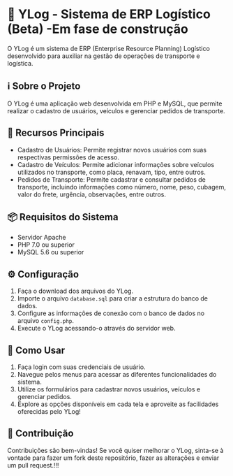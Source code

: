 # 🚚 YLog - Sistema de ERP Logístico (Beta) -Em fase de construção

O YLog é um sistema de ERP (Enterprise Resource Planning) Logístico desenvolvido para auxiliar na gestão de operações de transporte e logística.

## ℹ️ Sobre o Projeto

O YLog é uma aplicação web desenvolvida em PHP e MySQL, que permite realizar o cadastro de usuários, veículos e gerenciar pedidos de transporte.

## 🌟 Recursos Principais

- Cadastro de Usuários: Permite registrar novos usuários com suas respectivas permissões de acesso.
- Cadastro de Veículos: Permite adicionar informações sobre veículos utilizados no transporte, como placa, renavam, tipo, entre outros.
- Pedidos de Transporte: Permite cadastrar e consultar pedidos de transporte, incluindo informações como número, nome, peso, cubagem, valor do frete, urgência, observações, entre outros.

## 📦 Requisitos do Sistema

- Servidor Apache
- PHP 7.0 ou superior
- MySQL 5.6 ou superior

## ⚙️ Configuração

1. Faça o download dos arquivos do YLog.
2. Importe o arquivo `database.sql` para criar a estrutura do banco de dados.
3. Configure as informações de conexão com o banco de dados no arquivo `config.php`.
4. Execute o YLog acessando-o através do servidor web.

## 🚀 Como Usar

1. Faça login com suas credenciais de usuário.
2. Navegue pelos menus para acessar as diferentes funcionalidades do sistema.
3. Utilize os formulários para cadastrar novos usuários, veículos e gerenciar pedidos.
4. Explore as opções disponíveis em cada tela e aproveite as facilidades oferecidas pelo YLog!

## 📝 Contribuição

Contribuições são bem-vindas! Se você quiser melhorar o YLog, sinta-se à vontade para fazer um fork deste repositório, fazer as alterações e enviar um pull request.!!!
